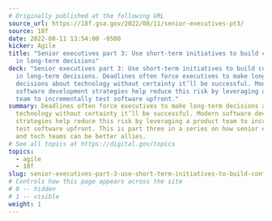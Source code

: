 ```yaml
---
# Originally published at the following URL
source_url: https://18f.gsa.gov/2022/08/11/senior-executives-pt3/
source: 18f
date: 2022-08-11 13:54:00 -0500
kicker: Agile
title: "Senior executives part 3: Use short-term initiatives to build confidence
  in long-term decisions"
deck: "Senior executives part 3: Use short-term initiatives to build confidence
  in long-term decisions. Deadlines often force executives to make long-term
  decisions about technology without certainty it’ll be successful. Modern
  software development strategies help reduce this risk by leveraging a product
  team to incrementally test software upfront."
summary: Deadlines often force executives to make long-term decisions about
  technology without certainty it’ll be successful. Modern software development
  strategies help reduce this risk by leveraging a product team to incrementally
  test software upfront. This is part three in a series on how senior executive
  and tech teams can be better allies.
# See all topics at https://digital.gov/topics
topics:
  - agile
  - 18f
slug: senior-executives-part-3-use-short-term-initiatives-to-build-confidence-in-long-term-decisions
# Controls how this page appears across the site
# 0 -- hidden
# 1 -- visible
weight: 1
---
```

